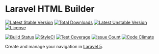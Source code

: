 # Laravel HTML Builder

[![Latest Stable Version](https://poser.pugx.org/bluora/laravel-navigation-builder/v/stable.svg)](https://packagist.org/packages/bluora/laravel-navigation-builder) [![Total Downloads](https://poser.pugx.org/bluora/laravel-navigation-builder/downloads.svg)](https://packagist.org/packages/bluora/laravel-navigation-builder) [![Latest Unstable Version](https://poser.pugx.org/bluora/laravel-navigation-builder/v/unstable.svg)](https://packagist.org/packages/bluora/laravel-navigation-builder) [![License](https://poser.pugx.org/bluora/laravel-navigation-builder/license.svg)](https://packagist.org/packages/bluora/laravel-navigation-builder)

[![Build Status](https://travis-ci.org/bluora/laravel-navigation-builder.svg?branch=master)](https://travis-ci.org/bluora/laravel-navigation-builder) [![StyleCI](https://styleci.io/repos/72195135/shield?branch=master)](https://styleci.io/repos/72195135) [![Test Coverage](https://codeclimate.com/github/bluora/laravel-navigation-builder/badges/coverage.svg)](https://codeclimate.com/github/bluora/laravel-navigation-builder/coverage) [![Issue Count](https://codeclimate.com/github/bluora/laravel-navigation-builder/badges/issue_count.svg)](https://codeclimate.com/github/bluora/laravel-navigation-builder) [![Code Climate](https://codeclimate.com/github/bluora/laravel-navigation-builder/badges/gpa.svg)](https://codeclimate.com/github/bluora/laravel-navigation-builder) 

Create and manage your navigation in [Laravel 5](http://laravel.com/).

